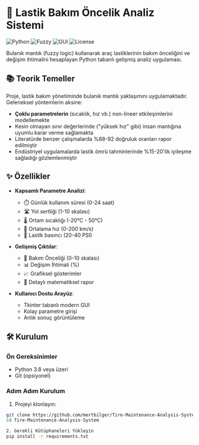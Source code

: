 # 🚗 Lastik Bakım Öncelik Analiz Sistemi

![Python](https://img.shields.io/badge/Python-3.8+-blue)
![Fuzzy](https://img.shields.io/badge/Fuzzy%20Logic-scikit--fuzzy-green)
![GUI](https://img.shields.io/badge/GUI-Tkinter-orange)
![License](https://img.shields.io/badge/License-MIT-yellow)

Bulanık mantık (fuzzy logic) kullanarak araç lastiklerinin bakım önceliğini ve değişim ihtimalini hesaplayan Python tabanlı gelişmiş analiz uygulaması.


## 📚 Teorik Temeller

Proje, lastik bakım yönetiminde bulanık mantık yaklaşımını uygulamaktadır. Geleneksel yöntemlerin aksine:

- **Çoklu parametrelerin** (sıcaklık, hız vb.) non-lineer etkileşimlerini modellemekte
- Kesin olmayan sınır değerlerinde ("yüksek hız" gibi) insan mantığına uyumlu karar verme sağlamakta
- Literatürde benzer çalışmalarda %88-92 doğruluk oranları rapor edilmiştir
- Endüstriyel uygulamalarda lastik ömrü tahminlerinde %15-20'lik iyileşme sağladığı gözlemlenmiştir

## ✨ Özellikler

- **Kapsamlı Parametre Analizi**:
  - ⏱️ Günlük kullanım süresi (0-24 saat)
  - 🛣️ Yol sertliği (1-10 skalası)
  - 🌡️ Ortam sıcaklığı (-20°C - 50°C)
  - 🚗 Ortalama hız (0-200 km/s)
  - 💨 Lastik basıncı (20-40 PSI)

- **Gelişmiş Çıktılar**:
  - 🔢 Bakım Önceliği (0-10 skalası)
  - 📊 Değişim İhtimali (%)
  - 📈 Grafiksel gösterimler
  - 📝 Detaylı matematiksel rapor

- **Kullanıcı Dostu Arayüz**:
  - Tkinter tabanlı modern GUI
  - Kolay parametre girişi
  - Anlık sonuç görüntüleme

## 🛠️ Kurulum

### Ön Gereksinimler
- Python 3.8 veya üzeri
- Git (opsiyonel)

### Adım Adım Kurulum

1. Projeyi klonlayın:
```bash
git clone https://github.com/mertbilger/Tire-Maintenance-Analysis-System.git
cd Tire-Maintenance-Analysis-System

2. Gerekli Kütüphaneleri Yükleyin
pip install -r requirements.txt
